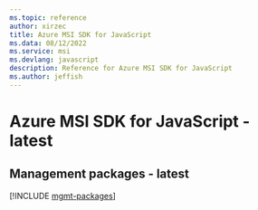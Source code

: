 ```yaml
---
ms.topic: reference
author: xirzec
title: Azure MSI SDK for JavaScript
ms.data: 08/12/2022
ms.service: msi
ms.devlang: javascript
description: Reference for Azure MSI SDK for JavaScript
ms.author: jeffish
---
```

# Azure MSI SDK for JavaScript - latest

## Management packages - latest
[!INCLUDE [mgmt-packages](msi-mgmt-index.md)]